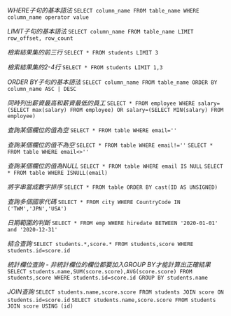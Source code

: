 *WHERE子句的基本語法*
`SELECT column_name FROM table_name WHERE column_name operator value`

*LIMIT子句的基本語法*
`SELECT column_name FROM table_name LIMIT row_offset, row_count`

*檢索結果集的前三行*
`SELECT * FROM students LIMIT 3`

*檢索結果集的2-4行*
`SELECT * FROM students LIMIT 1,3`

*ORDER BY子句的基本語法*
`SELECT column_name FROM table_name ORDER BY column_name ASC | DESC`

*同時列出薪資最高和薪資最低的員工*
`SELECT * FROM employee WHERE salary=(SELECT max(salary) FROM employee) OR salary=(SELECT MIN(salary) FROM employee)`

*查詢某個欄位的值為空*
`SELECT * FROM table WHERE email=''`

*查詢某個欄位的值不為空*
`SELECT * FROM table WHERE email!=''`
`SELECT * FROM table WHERE email<>''`

*查詢某個欄位的值為NULL*
`SELECT * FROM table WHERE email IS NULL`
`SELECT * FROM table WHERE ISNULL(email)`

*將字串當成數字排序*
`SELECT * FROM table ORDER BY cast(ID AS UNSIGNED)`

*查詢多個國家代碼*
`SELECT * FROM city WHERE CountryCode IN ('TWM','JPN','USA')`

*日期範圍的判斷*
`SELECT * FROM emp WHERE hiredate BETWEEN '2020-01-01' and '2020-12-31'`

*結合查詢*
`SELECT students.*,score.* FROM students,score WHERE students.id=score.id`

*統計欄位查詢 - 非統計欄位的欄位都要加入GROUP BY才能計算出正確結果*
`SELECT students.name,SUM(score.score),AVG(score.score) FROM students,score WHERE students.id=score.id GROUP BY students.name`

*JOIN查詢*
`SELECT students.name,score.score FROM students JOIN score ON students.id=score.id`
`SELECT students.name,score.score FROM students JOIN score USING (id)`